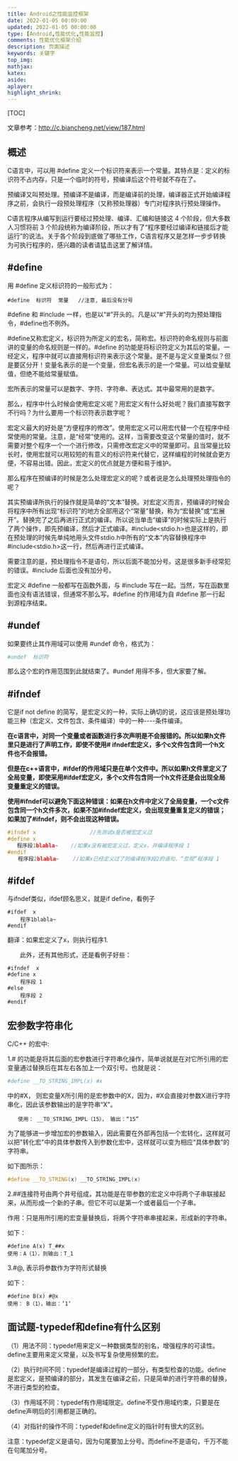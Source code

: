 ```yaml
---
title: Android之性能监控框架
date: 2022-01-05 00:00:00
updated: 2022-01-05 00:00:00
type: [Android,性能优化,性能监控]
comments: 性能优化框架介绍
description: 页面描述
keywords: 关键字
top_img:
mathjax:
katex:
aside:
aplayer:
highlight_shrink:
---
```


[TOC]





文章参考：http://c.biancheng.net/view/187.html

## 概述

C语言中，可以用 #define 定义一个标识符来表示一个常量。其特点是：定义的标识符不占内存，只是一个临时的符号，预编译后这个符号就不存在了。

预编译又叫预处理。预编译不是编译，而是编译前的处理，编译器正式开始编译程序之前，会执行一段预处理程序（又称预处理器）专门对程序执行预处理操作。

C语言程序从编写到运行要经过预处理、编译、汇编和链接这 4 个阶段，但大多数人习惯将前 3 个阶段统称为编译阶段，所以才有了“程序要经过编译和链接后才能运行”的说法。关于各个阶段到底做了哪些工作，C语言程序又是怎样一步步转换为可执行程序的，感兴趣的读者请猛击这里了解详情。



## #define

用 #define 定义标识符的一般形式为：

```
#define  标识符  常量   //注意, 最后没有分号
```

\#define 和 #include 一样，也是以“#”开头的。凡是以“#”开头的均为预处理指令，#define也不例外。

\#define又称宏定义，标识符为所定义的宏名，简称宏。标识符的命名规则与前面讲的变量的命名规则是一样的。#define 的功能是将标识符定义为其后的常量。一经定义，程序中就可以直接用标识符来表示这个常量。是不是与定义变量类似？但是要区分开！变量名表示的是一个变量，但宏名表示的是一个常量。可以给变量赋值，但绝不能给常量赋值。

宏所表示的常量可以是数字、字符、字符串、表达式。其中最常用的是数字。

那么，程序中什么时候会使用宏定义呢？用宏定义有什么好处呢？我们直接写数字不行吗？为什么要用一个标识符表示数字呢？

宏定义最大的好处是“方便程序的修改”。使用宏定义可以用宏代替一个在程序中经常使用的常量。注意，是“经常”使用的。这样，当需要改变这个常量的值时，就不需要对整个程序一个一个进行修改，只需修改宏定义中的常量即可。且当常量比较长时，使用宏就可以用较短的有意义的标识符来代替它，这样编程的时候就会更方便，不容易出错。因此，宏定义的优点就是方便和易于维护。

那么程序在预编译的时候是怎么处理宏定义的呢？或者说是怎么处理预处理指令的呢？

其实预编译所执行的操作就是简单的“文本”替换。对宏定义而言，预编译的时候会将程序中所有出现“标识符”的地方全部用这个“常量”替换，称为“宏替换”或“宏展开”。替换完了之后再进行正式的编译。所以说当单击“编译”的时候实际上是执行了两个操作，即先预编译，然后才正式编译。#include<stdio.h>也是这样的，即在预处理的时候先单纯地用头文件stdio.h中所有的“文本”内容替换程序中#include<stdio.h>这一行，然后再进行正式编译。

需要注意的是，预处理指令不是语句，所以后面不能加分号。这是很多新手经常犯的错误。#include 后面也没有加分号。

宏定义 #define 一般都写在函数外面，与 #include 写在一起。当然，写在函数里面也没有语法错误，但通常不那么写。#define 的作用域为自 #define 那一行起到源程序结束。

## \#undef

如果要终止其作用域可以使用 #undef 命令，格式为：

```cmake
#undef  标识符
```

那么这个宏的作用范围到此就结束了。#undef 用得不多，但大家要了解。

## 	#ifndef

它是if not define 的简写，是宏定义的一种，实际上确切的说，这应该是预处理功能三种（宏定义、文件包含、条件编译）中的一种----条件编译。

**在c语言中，对同一个变量或者函数进行多次声明是不会报错的。所以如果h文件里只是进行了声明工作，即使不使用# ifndef宏定义，多个c文件包含同一个h文件也不会报错。**

**但是在c++语言中，#ifdef的作用域只是在单个文件中。所以如果h文件里定义了全局变量，即使采用#ifdef宏定义，多个c文件包含同一个h文件还是会出现全局变量重定义的错误。**

**使用#ifndef可以避免下面这种错误：如果在h文件中定义了全局变量，一个c文件包含同一个h文件多次，如果不加#ifndef宏定义，会出现变量重复定义的错误；如果加了#ifndef，则不会出现这种错误。**

```c
#ifndef x                 //先测试x是否被宏定义过
#define x
   程序段1blabla~    //如果x没有被宏定义过，定义x，并编译程序段 1
#endif   
　　程序段2blabla~　　 //如果x已经定义过了则编译程序段2的语句，“忽视”程序段 1
```



## #ifdef

与ifndef类似，ifdef顾名思义，就是if define，看例子

```
#ifdef  x
    程序1blabla~
#endif
```

翻译：如果宏定义了x，则执行程序1.

　　此外，还有其他形式，还是看例子好些：

```
#ifndef  x
#define x
    程序段 1
#else
    程序段 2
#endif
```





## 宏参数字符串化

C/C++ 的宏中:

1.# 的功能是将其后面的宏参数进行字符串化操作，简单说就是在对它所引用的宏变量通过替换后在其左右各加上一个双引号。也就是说：

```cmake
#define __TO_STRING_IMPL(x) #x 
```

中的#X， 则宏变量X所引用的是宏参数中的X，因为，#X会直接对参数X进行字符串化，因此该参数输出的是字符串“X”。

```
　　使用： __TO_STRING_IMPL（15）， 输出：“15”
```

为了能够进一步增加宏的参数输入，因此需要在外部再包括一个宏转化，这样就可以把"转化宏"中的具体参数传入到参数化宏中，这样就可以变为相应“具体参数”的字符串。

如下图所示：

```c++
#define __TO_STRING(x) __TO_STRING_IMPL(x)
```

2.##连接符号由两个井号组成，其功能是在带参数的宏定义中将两个子串联接起来，从而形成一个新的子串。但它不可以是第一个或者最后一个子串。

作用：只是用所引用的宏变量替换后，将两个字符串串接起来，形成新的字符串。

如下：

```
#define A(x) T_##x
使用：A（1），则输出：T_1
```

3.#@, 表示将参数作为字符形式替换

如下：

```
#define B(x) #@x
使用： B（1），输出：’1‘
```



## 面试题-typedef和define有什么区别

（1）用法不同：typedef用来定义一种数据类型的别名，增强程序的可读性。define主要用来定义常量，以及书写复杂使用频繁的宏。

（2）执行时间不同：typedef是编译过程的一部分，有类型检查的功能。define是宏定义，是预编译的部分，其发生在编译之前，只是简单的进行字符串的替换，不进行类型的检查。

（3）作用域不同：typedef有作用域限定。define不受作用域约束，只要是在define声明后的引用都是正确的。

（4）对指针的操作不同：typedef和define定义的指针时有很大的区别。

注意：typedef定义是语句，因为句尾要加上分号。而define不是语句，千万不能在句尾加分号。
